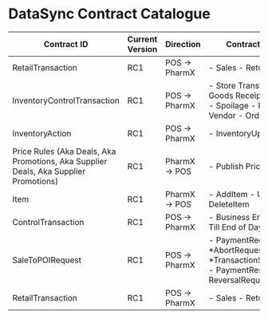 # DataSync Contract Catalogue

| Contract ID | Current Version | Direction | Contract Purpose | Field Guide |
| --- | --- | --- | --- | --- |
| RetailTransaction | RC1 | POS -> PharmX | - Sales - Returns | https://www.omg.org/retail-depository/arts-odm-73/ |
| InventoryControlTransaction | RC1 | POS -> PharmX | - Store Transfer - Store Goods Receipt - Breakage - Spoilage - Return to Vendor - Order | https://www.omg.org/retail-depository/arts-odm-73/ |
| InventoryAction | RC1 | POS → PharmX | - InventoryUpdate |  |
| Price Rules (Aka Deals, Aka Promotions, Aka Supplier Deals, Aka Supplier Promotions) | RC1 | PharmX → POS | - Publish Price | https://www.omg.org/retail-depository/arts-odm-73/ |
| Item | RC1 | PharmX → POS | - AddItem - UpdateItem - DeleteItem | https://www.omg.org/retail-depository/arts-odm-73/ |
| ControlTransaction | RC1 | POS -> PharmX | - Business End of Day - Till End of Day | https://www.omg.org/retail-depository/arts-odm-73/ |
| SaleToPOIRequest | RC1 | POS -> PharmX | - PaymentRequest *AbortRequest *TransactionStatusRequest - PaymentResponse - ReversalRequest | https://www.omg.org/retail-depository/arts-odm-73/ |
| RetailTransaction | RC1 | POS -> PharmX | - Sales - Returns | https://www.omg.org/retail-depository/arts-odm-73/ |
